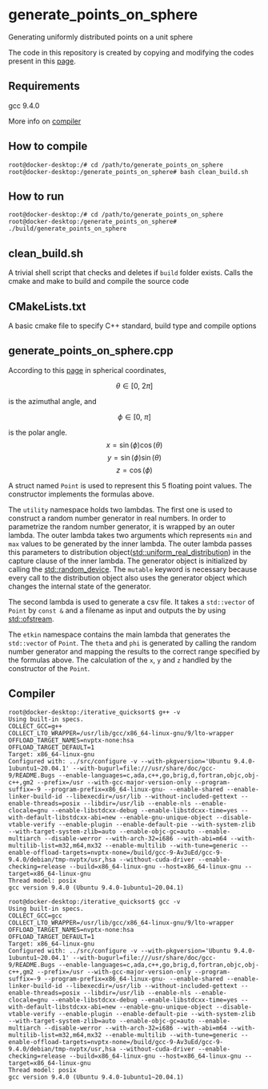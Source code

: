 # generate_points_on_sphere

Generating uniformly distributed points on a unit sphere

The code in this repository is created by copying and modifying the codes present in this [page](http://corysimon.github.io/articles/uniformdistn-on-sphere/).

## Requirements
gcc 9.4.0 

More info on [compiler](#compiler)

## How to compile
```console
root@docker-desktop:/# cd /path/to/generate_points_on_sphere
root@docker-desktop:/generate_points_on_sphere# bash clean_build.sh
```

## How to run
```console
root@docker-desktop:/# cd /path/to/generate_points_on_sphere
root@docker-desktop:/generate_points_on_sphere# ./build/generate_points_on_sphere
```

## clean_build.sh
A trivial shell script that checks and deletes if `build` folder exists.
Calls the cmake and make to build and compile the source code

## CMakeLists.txt
A basic cmake file to specify C++ standard, build type and compile options

## generate_points_on_sphere.cpp
According to this [page](http://corysimon.github.io/articles/uniformdistn-on-sphere/) in spherical coordinates,

$$\theta \in [0, \ 2\pi]$$

is the azimuthal angle, and

$$\phi \in [0, \ \pi]$$

is the polar angle.
$$x = \sin(\phi)\cos(\theta)$$
$$y = \sin(\phi)\sin(\theta)$$
$$z = \cos(\phi)$$

A struct named `Point` is used to represent this 5 floating point values. The constructor implements the formulas above.

The `utility` namespace holds two lambdas. The first one is used to construct a random number generator in real numbers. In order to parametrize the random number generator, it is wrapped by an outer lambda. The outer lambda takes two arguments which represents `min` and `max` values to be generated by the inner lambda. The outer lambda passes this parameters to distribution object([std::uniform_real_distribution](https://en.cppreference.com/w/cpp/numeric/random/uniform_real_distribution)) in the capture clause of the inner lambda. The generator object is initialized by calling the [std::random_device](https://en.cppreference.com/w/cpp/numeric/random/random_device). The `mutable` keyword is necessary because every call to the distribution object also uses the generator object which changes the internal state of the generator.

The second lambda is used to generate a csv file. It takes a `std::vector` of `Point` by `const &` and a filename as input and outputs the by using [std::ofstream](https://en.cppreference.com/w/cpp/io/basic_ofstream).

The `etkin` namespace contains the main lambda that generates the `std::vector` of `Point`. The `theta` and `phi` is generated by calling the random number generator and mapping the results to the correct range specified by the formulas above. The calculation of the `x`, `y` and `z` handled by the constructor of the `Point`.

## Compiler
```console
root@docker-desktop:/iterative_quicksort$ g++ -v
Using built-in specs.
COLLECT_GCC=g++
COLLECT_LTO_WRAPPER=/usr/lib/gcc/x86_64-linux-gnu/9/lto-wrapper
OFFLOAD_TARGET_NAMES=nvptx-none:hsa
OFFLOAD_TARGET_DEFAULT=1
Target: x86_64-linux-gnu
Configured with: ../src/configure -v --with-pkgversion='Ubuntu 9.4.0-1ubuntu1~20.04.1' --with-bugurl=file:///usr/share/doc/gcc-9/README.Bugs --enable-languages=c,ada,c++,go,brig,d,fortran,objc,obj-c++,gm2 --prefix=/usr --with-gcc-major-version-only --program-suffix=-9 --program-prefix=x86_64-linux-gnu- --enable-shared --enable-linker-build-id --libexecdir=/usr/lib --without-included-gettext --enable-threads=posix --libdir=/usr/lib --enable-nls --enable-clocale=gnu --enable-libstdcxx-debug --enable-libstdcxx-time=yes --with-default-libstdcxx-abi=new --enable-gnu-unique-object --disable-vtable-verify --enable-plugin --enable-default-pie --with-system-zlib --with-target-system-zlib=auto --enable-objc-gc=auto --enable-multiarch --disable-werror --with-arch-32=i686 --with-abi=m64 --with-multilib-list=m32,m64,mx32 --enable-multilib --with-tune=generic --enable-offload-targets=nvptx-none=/build/gcc-9-Av3uEd/gcc-9-9.4.0/debian/tmp-nvptx/usr,hsa --without-cuda-driver --enable-checking=release --build=x86_64-linux-gnu --host=x86_64-linux-gnu --target=x86_64-linux-gnu
Thread model: posix
gcc version 9.4.0 (Ubuntu 9.4.0-1ubuntu1~20.04.1)
```

```console
root@docker-desktop:/iterative_quicksort$ gcc -v
Using built-in specs.
COLLECT_GCC=gcc
COLLECT_LTO_WRAPPER=/usr/lib/gcc/x86_64-linux-gnu/9/lto-wrapper
OFFLOAD_TARGET_NAMES=nvptx-none:hsa
OFFLOAD_TARGET_DEFAULT=1
Target: x86_64-linux-gnu
Configured with: ../src/configure -v --with-pkgversion='Ubuntu 9.4.0-1ubuntu1~20.04.1' --with-bugurl=file:///usr/share/doc/gcc-9/README.Bugs --enable-languages=c,ada,c++,go,brig,d,fortran,objc,obj-c++,gm2 --prefix=/usr --with-gcc-major-version-only --program-suffix=-9 --program-prefix=x86_64-linux-gnu- --enable-shared --enable-linker-build-id --libexecdir=/usr/lib --without-included-gettext --enable-threads=posix --libdir=/usr/lib --enable-nls --enable-clocale=gnu --enable-libstdcxx-debug --enable-libstdcxx-time=yes --with-default-libstdcxx-abi=new --enable-gnu-unique-object --disable-vtable-verify --enable-plugin --enable-default-pie --with-system-zlib --with-target-system-zlib=auto --enable-objc-gc=auto --enable-multiarch --disable-werror --with-arch-32=i686 --with-abi=m64 --with-multilib-list=m32,m64,mx32 --enable-multilib --with-tune=generic --enable-offload-targets=nvptx-none=/build/gcc-9-Av3uEd/gcc-9-9.4.0/debian/tmp-nvptx/usr,hsa --without-cuda-driver --enable-checking=release --build=x86_64-linux-gnu --host=x86_64-linux-gnu --target=x86_64-linux-gnu
Thread model: posix
gcc version 9.4.0 (Ubuntu 9.4.0-1ubuntu1~20.04.1)
```
